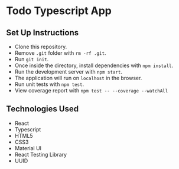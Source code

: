 # Todo Typescript App

## Set Up Instructions
- Clone this repository.
- Remove `.git` folder with `rm -rf .git`.
- Run `git init`. 
- Once inside the directory, install dependencies with `npm install`.
- Run the development server with `npm start`.
- The application will run on `localhost` in the browser.
- Run unit tests with `npm test`.
- View coverage report with `npm test -- --coverage --watchAll`

## Technologies Used
- React
- Typescript
- HTML5
- CSS3
- Material UI
- React Testing Library
- UUID
